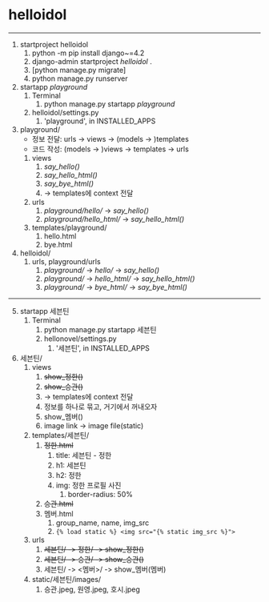 # helloidol

---

1. startproject helloidol
   1. python -m pip install django~=4.2
   2. django-admin startproject _helloidol_ .
   3. [python manage.py migrate]
   4. python manage.py runserver
2. startapp _playground_
   1. Terminal
      1. python manage.py startapp _playground_
   2. helloidol/settings.py
      1. 'playground', in INSTALLED_APPS
3. playground/
   - 정보 전달: urls -> views -> (models -> )templates
   - 코드 작성: (models -> )views -> templates -> urls
   1. views
      1. _say_hello()_
      2. _say_hello_html()_
      3. _say_bye_html()_
      4. -> templates에 context 전달
   2. urls
      1. _playground/hello/_ -> _say_hello()_
      2. _playground/hello_html/_ -> _say_hello_html()_
   3. templates/playground/
      1. hello.html
      2. bye.html
4. helloidol/
   1. urls, playground/urls
      1. _playground/_ -> _hello/_ -> _say_hello()_
      2. _playground/_ -> _hello_html/_ -> _say_hello_html()_
      3. _playground/_ -> _bye_html/_ -> _say_bye_html()_
---
5. startapp 세븐틴
   1. Terminal
      1. python manage.py startapp 세븐틴
      2. hellonovel/settings.py
         1. '세븐틴', in INSTALLED_APPS
6. 세븐틴/
   1. views
      1. ~~show_정한()~~
      2. ~~show_승관()~~
      3. -> templates에 context 전달
      4. 정보를 하나로 묶고, 거기에서 꺼내오자
      5. show_멤버()
      6. image link -> image file(static)
   2. templates/세븐틴/
      1. ~~정한.html~~
         1. title: 세븐틴 - 정한
         2. h1: 세븐틴
         3. h2: 정한
         4. img: 정한 프로필 사진
            1. border-radius: 50%
      2. ~~승관.html~~
      3. 멤버.html
         1. group_name, name, img_src
         2. `{% load static %} <img src="{% static img_src %}">`
   3. urls
      1. ~~세븐틴/ -> 정한/ -> show_정한()~~
      2. ~~세븐틴/ -> 승관/ -> show_승관()~~
      3. 세븐틴/ -> <멤버>/ -> show_멤버(멤버)
   4. static/세븐틴/images/
      1. 승관.jpeg, 원영.jpeg, 호시.jpeg